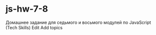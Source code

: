 # js-hw-7-8
Домашнее задание для седьмого и восьмого модулей по JavaScript (Tech Skills) Edit Add topics
